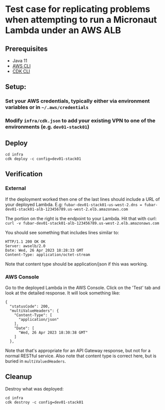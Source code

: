 # Test case for replicating problems when attempting to run a Micronaut Lambda under an AWS ALB

## Prerequisites

- Java 11
- [AWS CLI](https://aws.amazon.com/cli/)
- [CDK CLI](https://docs.aws.amazon.com/cdk/v2/guide/cli.html)

## Setup:

### Set your AWS credentials, typically either via environment variables or in `~/.aws/credentials`

### Modify `infra/cdk.json` to add your existing VPN to one of the environments (e.g. `dev01-stack01`)

## Deploy

```
cd infra
cdk deploy -c config=dev01-stack01
```

## Verification

### External
If the deployment worked then one of the last lines should include a URL of your deployed Lambda.
E.g:
`fubar-dev01-stack01-us-west-2.dns = fubar-dev01-stack01-alb-123456789.us-west-2.elb.amazonaws.com`

The portion on the right is the endpoint to your Lambda. Hit that with curl:
`curl -v fubar-dev01-stack01-alb-123456789.us-west-2.elb.amazonaws.com`

You should see something that includes lines similar to:
````
HTTP/1.1 200 OK OK
Server: awselb/2.0
Date: Wed, 26 Apr 2023 18:28:33 GMT
Content-Type: application/octet-stream
````

Note that content type should be application/json if this was working.

### AWS Console
Go to the deployed Lambda in the AWS Console.
Click on the 'Test' tab and look at the detailed response. It will look something like:
````
{
  "statusCode": 200,
  "multiValueHeaders": {
    "Content-Type": [
      "application/json"
    ],
    "Date": [
      "Wed, 26 Apr 2023 18:30:38 GMT"
    ]
  },
````
Note that that's appropriate for an API Gateway response, but not for a normal RESTful
service. Also note that content type is correct here, but is buried in `multiValuedHeaders`.

## Cleanup
Destroy what was deployed:
```
cd infra
cdk destroy -c config=dev01-stack01
```